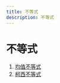 ```yaml
---
title: 不等式
description: 不等式
---
```


# 不等式

1. [均值不等式](./mean-inequality.md)
2. [柯西不等式](./cauchy-inequality.md)
